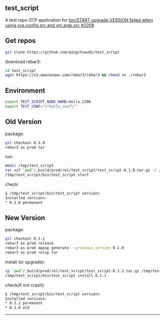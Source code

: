 ## test_script

A test repo OTP application for [bin/START upgrade VERSION failed when using sys.config.src and vm.args.src #2208](https://github.com/erlang/rebar3/issues/2208)

## Get repos

```bash
git clone https://github.com/qingchuwudi/test_script

```

download rebar3:

```bash
cd test_script
wget https://s3.amazonaws.com/rebar3/rebar3 && chmod +x ./rebar3
```

## Environment

```bash
export TEST_SCRIPT_NODE_NAME=hello_2208
export TEST_CONF="\"hello_conf\""
```

## Old Version

package:

```bash
git checkout 0.1.0
rebar3 as prod tar
```

run:

```bash
mkdir /tmp/test_script
tar xzf `pwd`/_build/prod/rel/test_script/test_script-0.1.0.tar.gz -C /tmp/test_script/
/tmp/test_script/bin/test_script start
```

check:
```bash
$ /tmp/test_script/bin/test_script versions
Installed versions:
* 0.1.0 permanent
```

## New Version

package:

```bash
git checkout 0.1.1
rebar3 as prod release
rebar3 as prod appup generate --previous_version 0.1.0
rebar3 as prod relup tar
```

install (or upgrade):

```bash
cp `pwd`/_build/prod/rel/test_script/test_script-0.1.1.tar.gz /tmp/test_script/releases/
/tmp/test_script/bin/test_script install 0.1.1
```

check(if not crash):
```bash
$ /tmp/test_script/bin/test_script versions
Installed versions:
* 0.1.1 permanent
* 0.1.0 old
```





_ _ _
